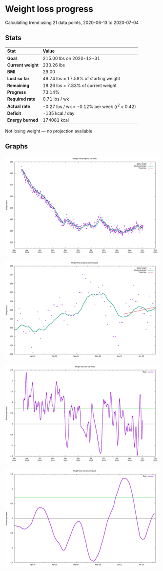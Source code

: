 # Weight loss progress

Calculating trend using 21 data points, 2020-06-13 to 2020-07-04

## Stats

Stat|Value
:-|:-
**Goal**|215.00 lbs on 2020-12-31
**Current weight**|233.26 lbs
**BMI**|29.00
**Lost so far**|49.74 lbs = 17.58% of starting weight
**Remaining**|18.26 lbs =  7.83% of current  weight
**Progress**|73.14%
**Required rate**|0.71 lbs / wk
**Actual rate**|-0.27 lbs / wk = -0.12% per week  (r<sup>2</sup> = 0.42)
**Deficit**|-135 kcal / day
**Energy burned**|174081 kcal

Not losing weight &mdash; no projection available

## Graphs

![](weight-graph-alltime.png)

![](weight-graph-recent.png)

![](rate-graph-alltime.png)

![](rate-graph-recent.png)
